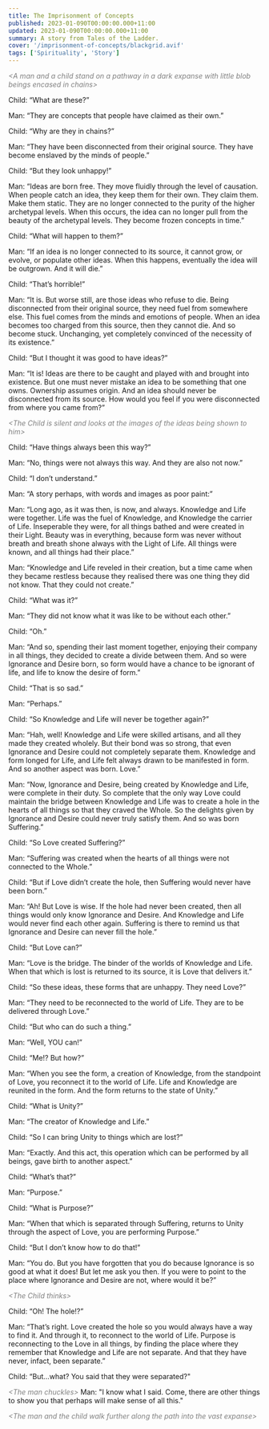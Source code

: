 ```yaml
---
title: The Imprisonment of Concepts
published: 2023-01-090T00:00:00.000+11:00
updated: 2023-01-090T00:00:00.000+11:00
summary: A story from Tales of the Ladder.
cover: '/imprisonment-of-concepts/blackgrid.avif'
tags: ['Spirituality', 'Story']
---
```


<span style="color:grey"><i>&#60;A man and a child stand on a pathway in a dark expanse with little blob beings encased in chains&gt;</i></span>

Child: “What are these?”

Man: “They are concepts that people have claimed as their own.”

Child: “Why are they in chains?”

Man: “They have been disconnected from their original source. They have become enslaved by the minds of people.”

Child: “But they look unhappy!”

Man: “Ideas are born free. They move fluidly through the level of causation. When people catch an idea, they keep them for their own. They claim them. Make them static. They are no longer connected to the purity of the higher archetypal levels. When this occurs, the idea can no longer pull from the beauty of the archetypal levels. They become frozen concepts in time.”

Child: “What will happen to them?”

Man: “If an idea is no longer connected to its source, it cannot grow, or evolve, or populate other ideas. When this happens, eventually the idea will be outgrown. And it will die.”

Child: “That’s horrible!”

Man: “It is. But worse still, are those ideas who refuse to die. Being disconnected from their original source, they need fuel from somewhere else. This fuel comes from the minds and emotions of people. When an idea becomes too charged from this source, then they cannot die. And so become stuck. Unchanging, yet completely convinced of the necessity of its existence.”

Child: “But I thought it was good to have ideas?”

Man: “It is! Ideas are there to be caught and played with and brought into existence. But one must never mistake an idea to be something that one owns. Ownership assumes origin. And an idea should never be disconnected from its source. How would you feel if you were disconnected from where you came from?”

<span style="color:grey"><i>&#60;The Child is silent and looks at the images of the ideas being shown to him&gt;</i></span>

Child: “Have things always been this way?”

Man: “No, things were not always this way. And they are also not now.”

Child: “I don’t understand.”

Man: “A story perhaps, with words and images as poor paint:”

Man: “Long ago, as it was then, is now, and always. Knowledge and Life were together. Life was the fuel of Knowledge, and Knowledge the carrier of Life. Inseperable they were, for all things bathed and were created in their Light. Beauty was in everything, because form was never without breath and breath shone always with the Light of Life. All things were known, and all things had their place.”

Man: “Knowledge and Life reveled in their creation, but a time came when they became restless because they realised there was one thing they did not know. That they could not create.”

Child: “What was it?”

Man: “They did not know what it was like to be without each other.”

Child: “Oh.”

Man: “And so, spending their last moment together, enjoying their company in all things, they decided to create a divide between them. And so were Ignorance and Desire born, so form would have a chance to be ignorant of life, and life to know the desire of form.”

Child: “That is so sad.”

Man: “Perhaps.”

Child: “So Knowledge and Life will never be together again?”

Man: “Hah, well! Knowledge and Life were skilled artisans, and all they made they created wholely. But their bond was so strong, that even Ignorance and Desire could not completely separate them. Knowledge and form longed for Life, and Life felt always drawn to be manifested in form. And so another aspect was born. Love.”

Man: “Now, Ignorance and Desire, being created by Knowledge and Life, were complete in their duty. So complete that the only way Love could maintain the bridge between Knowledge and Life was to create a hole in the hearts of all things so that they craved the Whole. So the delights given by Ignorance and Desire could never truly satisfy them. And so was born Suffering.”

Child: “So Love created Suffering?”

Man: “Suffering was created when the hearts of all things were not connected to the Whole.”

Child: “But if Love didn’t create the hole, then Suffering would never have been born.”

Man: “Ah! But Love is wise. If the hole had never been created, then all things would only know Ignorance and Desire. And Knowledge and Life would never find each other again. Suffering is there to remind us that Ignorance and Desire can never fill the hole.”

Child: “But Love can?”

Man: “Love is the bridge. The binder of the worlds of Knowledge and Life. When that which is lost is returned to its source, it is Love that delivers it.”

Child: “So these ideas, these forms that are unhappy. They need Love?”

Man: “They need to be reconnected to the world of Life. They are to be delivered through Love.”

Child: “But who can do such a thing.”

Man: “Well, YOU can!”

Child: “Me!? But how?”

Man: “When you see the form, a creation of Knowledge, from the standpoint of Love, you reconnect it to the world of Life. Life and Knowledge are reunited in the form. And the form returns to the state of Unity.”

Child: “What is Unity?”

Man: “The creator of Knowledge and Life.”

Child: “So I can bring Unity to things which are lost?”

Man: “Exactly. And this act, this operation which can be performed by all beings, gave birth to another aspect.”

Child: “What’s that?”

Man: “Purpose.”

Child: “What is Purpose?”

Man: “When that which is separated through Suffering, returns to Unity through the aspect of Love, you are performing Purpose.”

Child: “But I don’t know how to do that!”

Man: “You do. But you have forgotten that you do because Ignorance is so good at what it does! But let me ask you then. If you were to point to the place where Ignorance and Desire are not, where would it be?”

<span style="color:grey"><i>&#60;The Child thinks&gt;</i></span>

Child: “Oh! The hole!?”

Man: “That’s right. Love created the hole so you would always have a way to find it. And through it, to reconnect to the world of Life. Purpose is reconnecting to the Love in all things, by finding the place where they remember that Knowledge and Life are not separate. And that they have never, infact, been separate.”

Child: “But…what? You said that they were separated?"

<span style="color:grey"><i>&#60;The man chuckles&gt;</i></span> Man: "I know what I said. 
Come, there are other things to show you that perhaps will make sense of all this."

<span style="color:grey"><i>&#60;The man and the child walk further along the path into the vast expanse&gt;</i></span>
